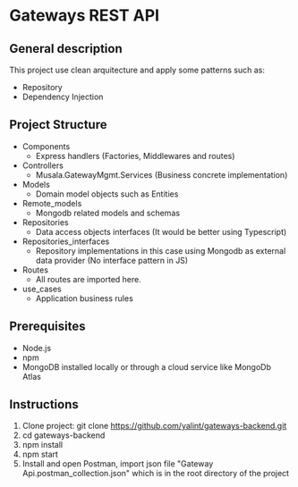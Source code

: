# Gateways REST API

General description
---
This project use clean arquitecture and apply 
some patterns such as:
- Repository
- Dependency Injection

Project Structure
---
- Components
	-  Express handlers (Factories, Middlewares and routes)
- Controllers
	- Musala.GatewayMgmt.Services (Business concrete implementation)
- Models
	- Domain model objects such as Entities
- Remote_models
	- Mongodb related models and schemas
- Repositories
	- Data access objects interfaces (It would be better using Typescript)
- Repositories_interfaces
	- Repository implementations in this case using Mongodb as external data provider (No interface pattern in JS)
- Routes
	- All routes are imported here.
- use_cases
	- Application business rules 		

Prerequisites
---
- Node.js
- npm
- MongoDB installed locally or through a cloud service like MongoDb Atlas

Instructions
---
1. Clone project: 
	git clone https://github.com/yalint/gateways-backend.git
2. cd gateways-backend
3. npm install
4. npm start 
5. Install and open Postman, import json file "Gateway Api.postman_collection.json" which is in the root directory of the project
